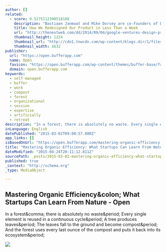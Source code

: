```yaml
---
author: []
related:
  - score: 0.5275112390518188
    description: "Bastiaan Janmaat and Mike Dorsey are co-founders of DataFox, a predictive intelligence company reinventing the way investors, analysts, and business development professionals research and track technology companies. Time is often the scarcest resource for a startup. When you're building a complex technology, how do you prioritize between laying the foundation (the back end) and packaging it delightfully (the front end)?"
    title: How We Redesigned Our Product in Less Than a Week
    url: "http://thenextweb.com/dd/2014/09/04/google-ventures-design-process/"
    thumbnail_height: 1224
    thumbnail_url: "http://cdn1.tnwcdn.com/wp-content/blogs.dir/1/files/2014/09/design-notes.jpg"
    thumbnail_width: 1632
publisher:
  url: "https://open.bufferapp.com"
  name: Open
  favicon: "https://open.bufferapp.com/wp-content/themes/buffer-base/favicon.png"
  domain: open.bufferapp.com
keywords:
  - self-managed
  - buffer
  - work
  - compost
  - forest
  - organizational
  - session
  - expertise
  - artificially
  - retreat
description: "In a forest, there is absolutely no waste. Every single element is reused in a continuous cycle. A tree produces leaves. The leaves fall to the ground and become compost. And the forest uses every last ounce of the compost and puts it back into its ecosystem."
inLanguage: English
datePublished: "2015-03-02T09:00:57.000Z"
app_links: []
isBasedOnUrl: "https://open.bufferapp.com/mastering-organic-efficiency-startups-can-learn-nature/?utm_content=bufferf8901&utm_medium=social&utm_source=twitter.com&utm_campaign=buffer"
title: "Mastering Organic Efficiency: What Startups Can Learn From Nature - Open"
dateModified: "2015-04-24T20:11:12.811Z"
sourcePath: _posts/2015-03-02-mastering-organic-efficiency-what-startups-can-learn-from-n.md
published: true
_context: "http://schema.org"
_type: MediaObject

---
```

<article style=""><h1>Mastering Organic Efficiency&amp;colon; What Startups Can Learn From Nature - Open</h1><p>In a forest&amp;comma; there is absolutely no waste&amp;period; Every single element is reused in a continuous cycle&amp;period; A tree produces leaves&amp;period; The leaves fall to the ground and become compost&amp;period; And the forest uses every last ounce of the compost and puts it back into its ecosystem&amp;period;</p><img src="https://open.bufferapp.com/wp-content/uploads/2015/02/trees-forest-in-the-snow.jpg" /></article>